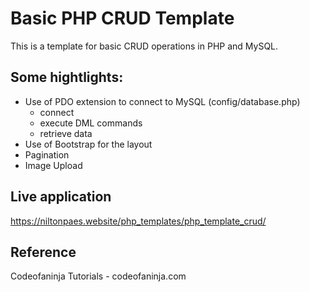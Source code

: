 # Basic PHP CRUD Template

This is a template for basic CRUD operations in PHP and MySQL.

## Some hightlights:

* Use of PDO extension to connect to MySQL (config/database.php)
  * connect
  * execute DML commands
  * retrieve data
* Use of Bootstrap for the layout
* Pagination
* Image Upload

## Live application
https://niltonpaes.website/php_templates/php_template_crud/

## Reference
Codeofaninja Tutorials - codeofaninja.com
